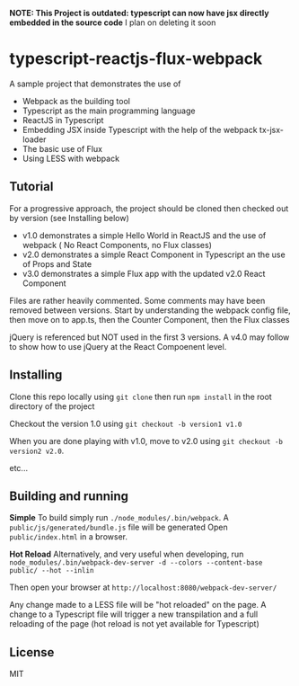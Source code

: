 
**NOTE: This Project is outdated: typescript can now have jsx directly embedded in the source code**
I plan on deleting it soon


typescript-reactjs-flux-webpack
===============================

A sample project that demonstrates the use of
 
  - Webpack as the building tool
  - Typescript as the main programming language
  - ReactJS in Typescript
  - Embedding JSX inside Typescript with the help of the webpack tx-jsx-loader
  - The basic use of Flux
  - Using LESS with webpack
  
  
Tutorial
--------
  
  For a progressive approach, the project should be cloned then checked out by version (see Installing below)
  
  - v1.0 demonstrates a simple Hello World in ReactJS and the use of webpack ( No React Components, no Flux classes)  
  - v2.0 demonstrates a simple React Component in Typescript an the use of Props and State
  - v3.0 demonstrates a simple Flux app with the updated v2.0 React Component 
  
  Files are rather heavily commented. Some comments may have been removed between versions.
  Start by understanding the webpack config file, then move on to app.ts, then the Counter Component, then the Flux classes
  
  jQuery is referenced but NOT used in the first 3 versions. A v4.0 may follow to show how to use jQuery at the React Compoenent level.
  
  
Installing
----------

Clone this repo locally using `git clone`
then run `npm install` in the root directory of the project

Checkout the version 1.0 using `git checkout -b version1 v1.0`

When you are done playing with v1.0, move to v2.0 using `git checkout -b version2 v2.0`.


etc...
  
  
Building and running
--------------------

**Simple**
To build simply run `./node_modules/.bin/webpack`. A `public/js/generated/bundle.js` file will be generated
Open `public/index.html` in a browser.

**Hot Reload**
Alternatively, and very useful when developing, 
run `node_modules/.bin/webpack-dev-server -d --colors --content-base public/ --hot --inlin`

Then open your browser at `http://localhost:8080/webpack-dev-server/`

Any change made to a LESS file will be "hot reloaded" on the page. A change to a Typescript file will trigger
 a new transpilation and a full reloading of the page (hot reload is not yet available for Typescript)
  
License
-------

MIT
